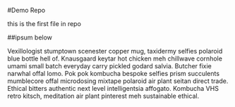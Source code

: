 #Demo Repo



this is the first file in repo

##ipsum below

Vexillologist stumptown scenester copper mug, taxidermy selfies polaroid blue bottle hell of. Knausgaard keytar hot chicken meh chillwave cornhole umami small batch everyday carry pickled godard salvia. Butcher fixie narwhal offal lomo. Pok pok kombucha bespoke selfies prism succulents mumblecore offal microdosing mixtape polaroid air plant seitan direct trade. Ethical bitters authentic next level intelligentsia affogato. Kombucha VHS retro kitsch, meditation air plant pinterest meh sustainable ethical.


